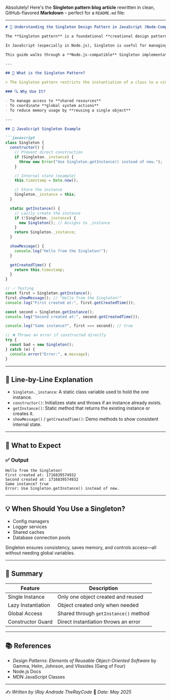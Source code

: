 Absolutely! Here's the **Singleton pattern blog article** rewritten in clean, GitHub-flavored **Markdown** – perfect for a `README.md` file:

---

````markdown
# 🧠 Understanding the Singleton Design Pattern in JavaScript (Node-Compatible)

The **Singleton pattern** is a foundational **creational design pattern**. It ensures that a class has **only one instance** and provides a **global point of access** to that instance.

In JavaScript (especially in Node.js), Singleton is useful for managing shared resources such as database connections, config managers, or logging utilities.

This guide walks through a **Node.js-compatible** Singleton implementation using ES6 syntax (without class fields).

---

## 🎯 What is the Singleton Pattern?

> The Singleton pattern restricts the instantiation of a class to a single object and provides a global access point to it.

### 🔍 Why Use It?

- To manage access to **shared resources**
- To coordinate **global system actions**
- To reduce memory usage by **reusing a single object**

---

## 🧱 JavaScript Singleton Example

```javascript
class Singleton {
  constructor() {
    // Prevent direct construction
    if (Singleton._instance) {
      throw new Error("Use Singleton.getInstance() instead of new.");
    }

    // Internal state (example)
    this.timestamp = Date.now();

    // Store the instance
    Singleton._instance = this;
  }

  static getInstance() {
    // Lazily create the instance
    if (!Singleton._instance) {
      new Singleton(); // Assigns to _instance
    }
    return Singleton._instance;
  }

  showMessage() {
    console.log("Hello from the Singleton!");
  }

  getCreatedTime() {
    return this.timestamp;
  }
}

// ✅ Testing
const first = Singleton.getInstance();
first.showMessage(); // "Hello from the Singleton!"
console.log("First created at:", first.getCreatedTime());

const second = Singleton.getInstance();
console.log("Second created at:", second.getCreatedTime());

console.log("Same instance?", first === second); // true

// ❌ Throws an error if constructed directly
try {
  const bad = new Singleton();
} catch (e) {
  console.error("Error:", e.message);
}
````

---

## 🧠 Line-by-Line Explanation

* `Singleton._instance`: A static class variable used to hold the one instance.
* `constructor()`: Initializes state and throws if an instance already exists.
* `getInstance()`: Static method that returns the existing instance or creates it.
* `showMessage()` / `getCreatedTime()`: Demo methods to show consistent internal state.

---

## 🧪 What to Expect

### ✅ Output

```
Hello from the Singleton!
First created at: 1716839574932
Second created at: 1716839574932
Same instance? true
Error: Use Singleton.getInstance() instead of new.
```

---

## 💡 When Should You Use a Singleton?

* Config managers
* Logger services
* Shared caches
* Database connection pools

Singleton ensures consistency, saves memory, and controls access—all without needing global variables.

---

## 📌 Summary

| Feature            | Description                           |
| ------------------ | ------------------------------------- |
| Single Instance    | Only one object created and reused    |
| Lazy Instantiation | Object created only when needed       |
| Global Access      | Shared through `getInstance()` method |
| Constructor Guard  | Direct instantiation throws an error  |

---

## 📚 References

* *Design Patterns: Elements of Reusable Object-Oriented Software* by Gamma, Helm, Johnson, and Vlissides (Gang of Four)
* Node.js Docs
* MDN JavaScript Classes

---

✍️ *Written by \Ray Andrade TheRayCode*
📅 *Date: May 2025*


